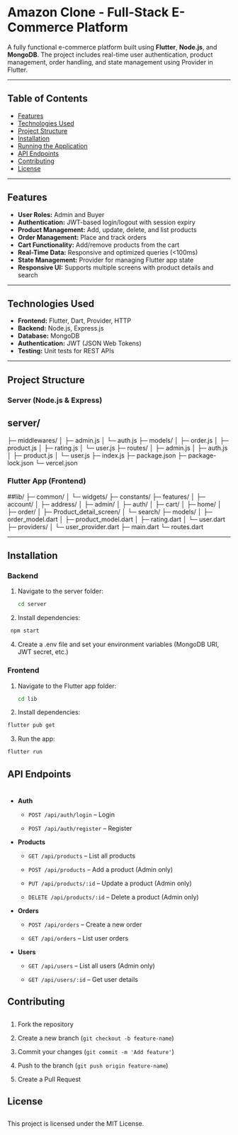 # Amazon Clone - Full-Stack E-Commerce Platform

A fully functional e-commerce platform built using **Flutter**, **Node.js**, and **MongoDB**. The project includes real-time user authentication, product management, order handling, and state management using Provider in Flutter.  

---

## Table of Contents

- [Features](#features)
- [Technologies Used](#technologies-used)
- [Project Structure](#project-structure)
- [Installation](#installation)
- [Running the Application](#running-the-application)
- [API Endpoints](#api-endpoints)
- [Contributing](#contributing)
- [License](#license)

---

## Features

- **User Roles:** Admin and Buyer
- **Authentication:** JWT-based login/logout with session expiry
- **Product Management:** Add, update, delete, and list products
- **Order Management:** Place and track orders
- **Cart Functionality:** Add/remove products from the cart
- **Real-Time Data:** Responsive and optimized queries (<100ms)
- **State Management:** Provider for managing Flutter app state
- **Responsive UI:** Supports multiple screens with product details and search

---

## Technologies Used

- **Frontend:** Flutter, Dart, Provider, HTTP
- **Backend:** Node.js, Express.js
- **Database:** MongoDB
- **Authentication:** JWT (JSON Web Tokens)
- **Testing:** Unit tests for REST APIs

---

## Project Structure

### Server (Node.js & Express)

## server/
├─ middlewares/
│ ├─ admin.js
│ └─ auth.js
├─ models/
│ ├─ order.js
│ ├─ product.js
│ ├─ rating.js
│ └─ user.js
├─ routes/
│ ├─ admin.js
│ ├─ auth.js
│ ├─ product.js
│ └─ user.js
├─ index.js
├─ package.json
├─ package-lock.json
└─ vercel.json


### Flutter App (Frontend)

##lib/
├─ common/
│ └─ widgets/
├─ constants/
├─ features/
│ ├─ account/
│ ├─ address/
│ ├─ admin/
│ ├─ auth/
│ ├─ cart/
│ ├─ home/
│ ├─ order/
│ ├─ Product_detail_screen/
│ └─ search/
├─ models/
│ ├─ order_model.dart
│ ├─ product_model.dart
│ ├─ rating.dart
│ └─ user.dart
├─ providers/
│ └─ user_provider.dart
├─ main.dart
└─ routes.dart


---

## Installation

### Backend

1. Navigate to the server folder:
   ```bash
   cd server
   ```
2. Install dependencies:
  ```bash
   npm start
   ```
4. Create a .env file and set your environment variables (MongoDB URI, JWT secret, etc.)

### Frontend

1. Navigate to the Flutter app folder:
   ```bash
   cd lib
   ```

2. Install dependencies:
 ```bash
flutter pub get
```
3. Run the app:
```bash
flutter run
```

## API Endpoints

# 

*   **Auth**
    
    *   `POST /api/auth/login` – Login
        
    *   `POST /api/auth/register` – Register
        
*   **Products**
    
    *   `GET /api/products` – List all products
        
    *   `POST /api/products` – Add a product (Admin only)
        
    *   `PUT /api/products/:id` – Update a product (Admin only)
        
    *   `DELETE /api/products/:id` – Delete a product (Admin only)
        
*   **Orders**
    
    *   `POST /api/orders` – Create a new order
        
    *   `GET /api/orders` – List user orders
        
*   **Users**
    
    *   `GET /api/users` – List all users (Admin only)
        
    *   `GET /api/users/:id` – Get user details
## Contributing

## 

1.  Fork the repository
    
2.  Create a new branch (`git checkout -b feature-name`)
    
3.  Commit your changes (`git commit -m 'Add feature'`)
    
4.  Push to the branch (`git push origin feature-name`)
    
5.  Create a Pull Request
## License

## 

This project is licensed under the MIT License.

